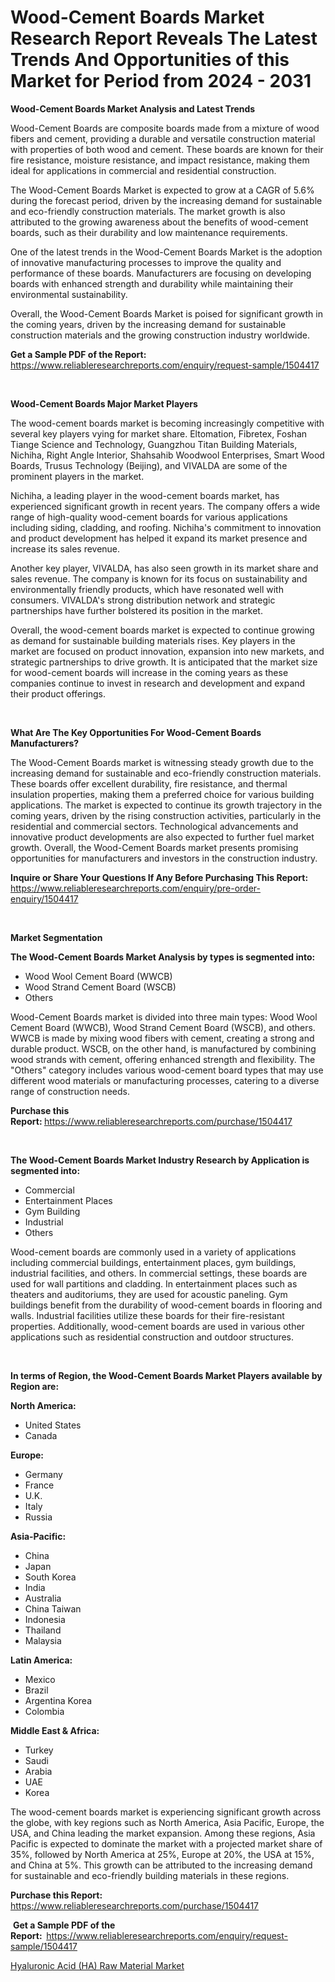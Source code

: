 <p><h1>Wood-Cement Boards Market Research Report Reveals The Latest Trends And Opportunities of this Market for Period from 2024 - 2031</h1></p><p><strong>Wood-Cement Boards Market Analysis and Latest Trends</strong></p>
<p><p>Wood-Cement Boards are composite boards made from a mixture of wood fibers and cement, providing a durable and versatile construction material with properties of both wood and cement. These boards are known for their fire resistance, moisture resistance, and impact resistance, making them ideal for applications in commercial and residential construction.</p><p>The Wood-Cement Boards Market is expected to grow at a CAGR of 5.6% during the forecast period, driven by the increasing demand for sustainable and eco-friendly construction materials. The market growth is also attributed to the growing awareness about the benefits of wood-cement boards, such as their durability and low maintenance requirements.</p><p>One of the latest trends in the Wood-Cement Boards Market is the adoption of innovative manufacturing processes to improve the quality and performance of these boards. Manufacturers are focusing on developing boards with enhanced strength and durability while maintaining their environmental sustainability.</p><p>Overall, the Wood-Cement Boards Market is poised for significant growth in the coming years, driven by the increasing demand for sustainable construction materials and the growing construction industry worldwide.</p></p>
<p><strong>Get a Sample PDF of the Report:&nbsp;</strong> <a href="https://www.reliableresearchreports.com/enquiry/request-sample/1504417">https://www.reliableresearchreports.com/enquiry/request-sample/1504417</a></p>
<p>&nbsp;</p>
<p><strong>Wood-Cement Boards Major Market Players</strong></p>
<p><p>The wood-cement boards market is becoming increasingly competitive with several key players vying for market share. Eltomation, Fibretex, Foshan Tiange Science and Technology, Guangzhou Titan Building Materials, Nichiha, Right Angle Interior, Shahsahib Woodwool Enterprises, Smart Wood Boards, Trusus Technology (Beijing), and VIVALDA are some of the prominent players in the market.</p><p>Nichiha, a leading player in the wood-cement boards market, has experienced significant growth in recent years. The company offers a wide range of high-quality wood-cement boards for various applications including siding, cladding, and roofing. Nichiha's commitment to innovation and product development has helped it expand its market presence and increase its sales revenue.</p><p>Another key player, VIVALDA, has also seen growth in its market share and sales revenue. The company is known for its focus on sustainability and environmentally friendly products, which have resonated well with consumers. VIVALDA's strong distribution network and strategic partnerships have further bolstered its position in the market.</p><p>Overall, the wood-cement boards market is expected to continue growing as demand for sustainable building materials rises. Key players in the market are focused on product innovation, expansion into new markets, and strategic partnerships to drive growth. It is anticipated that the market size for wood-cement boards will increase in the coming years as these companies continue to invest in research and development and expand their product offerings.</p></p>
<p>&nbsp;</p>
<p><strong>What Are The Key Opportunities For Wood-Cement Boards Manufacturers?</strong></p>
<p><p>The Wood-Cement Boards market is witnessing steady growth due to the increasing demand for sustainable and eco-friendly construction materials. These boards offer excellent durability, fire resistance, and thermal insulation properties, making them a preferred choice for various building applications. The market is expected to continue its growth trajectory in the coming years, driven by the rising construction activities, particularly in the residential and commercial sectors. Technological advancements and innovative product developments are also expected to further fuel market growth. Overall, the Wood-Cement Boards market presents promising opportunities for manufacturers and investors in the construction industry.</p></p>
<p><strong>Inquire or Share Your Questions If Any Before Purchasing This Report:</strong> <a href="https://www.reliableresearchreports.com/enquiry/pre-order-enquiry/1504417">https://www.reliableresearchreports.com/enquiry/pre-order-enquiry/1504417</a></p>
<p>&nbsp;</p>
<p><strong>Market Segmentation</strong></p>
<p><strong>The Wood-Cement Boards Market Analysis by types is segmented into:</strong></p>
<p><ul><li>Wood Wool Cement Board (WWCB)</li><li>Wood Strand Cement Board (WSCB)</li><li>Others</li></ul></p>
<p><p>Wood-Cement Boards market is divided into three main types: Wood Wool Cement Board (WWCB), Wood Strand Cement Board (WSCB), and others. WWCB is made by mixing wood fibers with cement, creating a strong and durable product. WSCB, on the other hand, is manufactured by combining wood strands with cement, offering enhanced strength and flexibility. The "Others" category includes various wood-cement board types that may use different wood materials or manufacturing processes, catering to a diverse range of construction needs.</p></p>
<p><strong>Purchase this Report:&nbsp;</strong><a href="https://www.reliableresearchreports.com/purchase/1504417">https://www.reliableresearchreports.com/purchase/1504417</a></p>
<p>&nbsp;</p>
<p><strong>The Wood-Cement Boards Market Industry Research by Application is segmented into:</strong></p>
<p><ul><li>Commercial</li><li>Entertainment Places</li><li>Gym Building</li><li>Industrial</li><li>Others</li></ul></p>
<p><p>Wood-cement boards are commonly used in a variety of applications including commercial buildings, entertainment places, gym buildings, industrial facilities, and others. In commercial settings, these boards are used for wall partitions and cladding. In entertainment places such as theaters and auditoriums, they are used for acoustic paneling. Gym buildings benefit from the durability of wood-cement boards in flooring and walls. Industrial facilities utilize these boards for their fire-resistant properties. Additionally, wood-cement boards are used in various other applications such as residential construction and outdoor structures.</p></p>
<p>&nbsp;</p>
<p><strong>In terms of Region, the Wood-Cement Boards Market Players available by Region are:</strong></p>
<p>
    <p> <strong> North America: </strong>
        <ul>
            <li>United States</li>
            <li>Canada</li>
        </ul>
        </p> 
    <p> <strong> Europe: </strong>
        <ul>
            <li>Germany</li>
            <li>France</li>
            <li>U.K.</li>
            <li>Italy</li>
            <li>Russia</li>
        </ul>
        </p> 
    <p> <strong> Asia-Pacific: </strong>
        <ul>
            <li>China</li>
            <li>Japan</li>
            <li>South Korea</li>
            <li>India</li>
            <li>Australia</li>
            <li>China Taiwan</li>
            <li>Indonesia</li>
            <li>Thailand</li>
            <li>Malaysia</li>
        </ul>
        </p> 
    <p> <strong> Latin America: </strong>
        <ul>
            <li>Mexico</li>
            <li>Brazil</li>
            <li>Argentina Korea</li>
            <li>Colombia</li>
        </ul>
        </p> 
    <p> <strong> Middle East & Africa: </strong>
        <ul>
            <li>Turkey</li>
            <li>Saudi</li>
            <li>Arabia</li>
            <li>UAE</li>
            <li>Korea</li>
        </ul>
    </p>
    </p>
<p><p>The wood-cement boards market is experiencing significant growth across the globe, with key regions such as North America, Asia Pacific, Europe, the USA, and China leading the market expansion. Among these regions, Asia Pacific is expected to dominate the market with a projected market share of 35%, followed by North America at 25%, Europe at 20%, the USA at 15%, and China at 5%. This growth can be attributed to the increasing demand for sustainable and eco-friendly building materials in these regions.</p></p>
<p><strong>Purchase this Report: </strong><a href="https://www.reliableresearchreports.com/purchase/1504417">https://www.reliableresearchreports.com/purchase/1504417</a></p>
<p>&nbsp;<strong>Get a Sample PDF of the Report:&nbsp;&nbsp;</strong><a href="https://www.reliableresearchreports.com/enquiry/request-sample/1504417">https://www.reliableresearchreports.com/enquiry/request-sample/1504417</a></p>
<p><strong></strong></p>
<p><p><a href="https://github.com/markusgodoy/Market-Research-Report-List-2/blob/main/hyaluronic-acid-ha-raw-material-market.md">Hyaluronic Acid (HA) Raw Material Market</a></p></p>